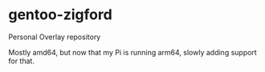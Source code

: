 # gentoo-zigford
Personal Overlay repository

Mostly amd64, but now that my Pi is running arm64, slowly adding support for that.
